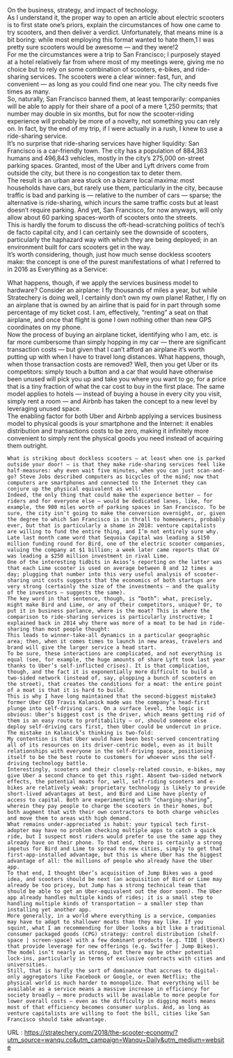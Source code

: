   On the business, strategy, and impact of technology.  
    As I understand it, the proper way to open an article about electric scooters is to first state one’s priors, explain the circumstances of how one came to try scooters, and then deliver a verdict. Unfortunately, that means mine is a bit boring: while most employing this format wanted to hate them,1 I was pretty sure scooters would be awesome — and they were!2  
    For me the circumstances were a trip to San Francisco; I purposely stayed at a hotel relatively far from where most of my meetings were, giving me no choice but to rely on some combination of scooters, e-bikes, and ride-sharing services. The scooters were a clear winner: fast, fun, and convenient — as long as you could find one near you. The city needs five times as many.  
    So, naturally, San Francisco banned them, at least temporarily: companies will be able to apply for their share of a pool of a mere 1,250 permits; that number may double in six months, but for now the scooter-riding experience will probably be more of a novelty, not something you can rely on. In fact, by the end of my trip, if I were actually in a rush, I knew to use a ride-sharing service.  
    It’s no surprise that ride-sharing services have higher liquidity: San Francisco is a car-friendly town. The city has a population of 884,363 humans and 496,843 vehicles, mostly in the city’s 275,000 on-street parking spaces. Granted, most of the Uber and Lyft drivers come from outside the city, but there is no congestion tax to deter them.  
    The result is an urban area stuck on a bizarre local maxima: most households have cars, but rarely use them, particularly in the city, because traffic is bad and parking is — relative to the number of cars — sparse; the alternative is ride-sharing, which incurs the same traffic costs but at least doesn’t require parking. And yet, San Francisco, for now anyways, will only allow about 60 parking spaces-worth of scooters onto the streets.  
    This is hardly the forum to discuss the oft-head-scratching politics of tech’s de facto capital city, and I can certainly see the downside of scooters, particularly the haphazard way with which they are being deployed; in an environment built for cars scooters get in the way.  
    It’s worth considering, though, just how much sense dockless scooters make: the concept is one of the purest manifestations of what I referred to in 2016 as Everything as a Service:  
    
  What happens, though, if we apply the services business model to hardware? Consider an airplane: I fly thousands of miles a year, but while Stratechery is doing well, I certainly don’t own my own plane! Rather, I fly on an airplane that is owned by an airline that is paid for in part through some percentage of my ticket cost. I am, effectively, “renting” a seat on that airplane, and once that flight is gone I own nothing other than new GPS coordinates on my phone.  
      Now the process of buying an airplane ticket, identifying who I am, etc. is far more cumbersome than simply hopping in my car — there are significant transaction costs — but given that I can’t afford an airplane it’s worth putting up with when I have to travel long distances. What happens, though, when those transaction costs are removed? Well, then you get Uber or its competitors: simply touch a button and a car that would have otherwise been unused will pick you up and take you where you want to go, for a price that is a tiny fraction of what the car cost to buy in the first place. The same model applies to hotels — instead of buying a house in every city you visit, simply rent a room — and Airbnb has taken the concept to a new level by leveraging unused space.  
      The enabling factor for both Uber and Airbnb applying a services business model to physical goods is your smartphone and the Internet: it enables distribution and transactions costs to be zero, making it infinitely more convenient to simply rent the physical goods you need instead of acquiring them outright.
  
    What is striking about dockless scooters — at least when one is parked outside your door! — is that they make ride-sharing services feel like half-measures: why even wait five minutes, when you can just scan-and-go? Steve Jobs described computers as bicycles of the mind; now that computers are smartphones and connected to the Internet they can conjure up the physical equivalent as well!  
    Indeed, the only thing that could make the experience better — for riders and for everyone else — would be dedicated lanes, like, for example, the 900 miles worth of parking spaces in San Francisco. To be sure, the city isn’t going to make the conversion overnight, or, given the degree to which San Francisco is in thrall to homeowners, probably ever, but that is particularly a shame in 2018: venture capitalists are willing to fund the entire thing, and I’m not entirely sure why.  
    Late last month came word that Sequoia Capital was leading a $150 million funding round for Bird, one of the electric scooter companies, valuing the company at $1 billion; a week later came reports that GV was leading a $250 million investment in rival Lime.  
    One of the interesting tidbits in Axios’s reporting on the latter was that each Lime scooter is used on average between 8 and 12 times a day; plugging that number into this very useful analysis of scooter-sharing unit costs suggests that the economics of both startups are very strong (certainly the size of the investments — and the quality of the investors — suggests the same).  
    The key word in that sentence, though, is “both”: what, precisely, might make Bird and Lime, or any of their competitors, unique? Or, to put it in business parlance, where is the moat? This is where the comparison to ride-sharing services is particularly instructive; I explained back in 2014 why there was more of a moat to be had in ride-sharing than most people thought:  
    This leads to winner-take-all dynamics in a particular geographic area; then, when it comes times to launch in new areas, travelers and brand will give the larger service a head start.  
    To be sure, these interactions are complicated, and not everything is equal (see, for example, the huge amounts of share Lyft took last year thanks to Uber’s self-inflicted crises). It is that complication, though, and the fact it is exponentially more difficult to build a two-sided network (instead of, say, plopping a bunch of scooters on the street), that creates the conditions for a moat: the entire point of a moat is that it is hard to build.  
    This is why I have long maintained that the second-biggest mistake3 former Uber CEO Travis Kalanick made was the company’s head-first plunge into self-driving cars. On a surface level, the logic is obvious: Uber’s biggest cost is the driver, which means getting rid of them is an easy route to profitability — or, should someone else deploy self-driving cars first, then Uber could be undercut in price.  
    The mistake in Kalanick’s thinking is two-fold:  
    My contention is that Uber would have been best-served concentrating all of its resources on its driver-centric model, even as it built relationships with everyone in the self-driving space, positioning itself to be the best route to customers for whoever wins the self-driving technology battle.  
    Interestingly, scooters and their closely-related cousin, e-bikes, may give Uber a second chance to get this right. Absent two-sided network effects, the potential moats for, well, self-riding scooters and e-bikes are relatively weak: proprietary technology is likely to provide short-lived advantages at best, and Bird and Lime have plenty of access to capital. Both are experimenting with “charging-sharing”, wherein they pay people to charge the scooters in their homes, but both augment that with their own contractors to both charge vehicles and move them to areas with high demand.  
    What remains under-appreciated is habit: your typical tech first-adopter may have no problem checking multiple apps to catch a quick ride, but I suspect most riders would prefer to use the same app they already have on their phone. To that end, there is certainly a strong impetus for Bird and Lime to spread to new cities, simply to get that first-app-installed advantage, but this is where Uber has the biggest advantage of all: the millions of people who already have the Uber app.  
    To that end, I thought Uber’s acquisition of Jump Bikes was a good idea, and scooters should be next (an acquisition of Bird or Lime may already be too pricey, but Jump has a strong technical team that should be able to get an Uber-equivalent out the door soon). The Uber app already handles multiple kinds of rides; it is a small step to handling multiple kinds of transportation — a smaller step than installing yet another app.  
    More generally, in a world where everything is a service, companies may have to adapt to shallower moats than they may like. If you squint, what I am recommending for Uber looks a bit like a traditional consumer packaged goods (CPG) strategy: control distribution (shelf-space | screen-space) with a few dominant products (e.g. TIDE | UberX) that provide leverage for new offerings (e.g. Swiffer | Jump Bikes). The model isn’t nearly as strong, but there may be other potential lock-ins, particularly in terms of exclusive contracts with cities and universities.  
    Still, that is hardly the sort of dominance that accrues to digital-only aggregators like Facebook or Google, or even Netflix; the physical world is much harder to monopolize. That everything will be available as a service means a massive increase in efficiency for society broadly — more products will be available to more people for lower overall costs — even as the difficulty in digging moats means most of that efficiency becomes consumer surplus. And, as long as venture capitalists are willing to foot the bill, cities like San Francisco should take advantage.  
    
  URL : https://stratechery.com/2018/the-scooter-economy/?utm_source=wanqu.co&utm_campaign=Wanqu+Daily&utm_medium=website